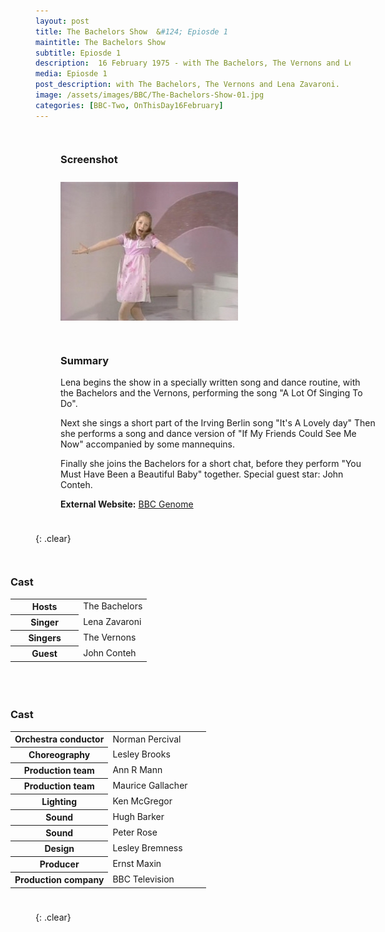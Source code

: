 ```yaml
---
layout: post
title: The Bachelors Show  &#124; Epiosde 1
maintitle: The Bachelors Show
subtitle: Epiosde 1
description:  16 February 1975 - with The Bachelors, The Vernons and Lena Zavaroni.
media: Epiosde 1
post_description: with The Bachelors, The Vernons and Lena Zavaroni.
image: /assets/images/BBC/The-Bachelors-Show-01.jpg
categories: [BBC-Two, OnThisDay16February]
---
```


<figure class="fig1">
<figcaption>
<h3 id="screenshot">Screenshot</h3>
</figcaption>
<img src="/assets/images/BBC/The-Bachelors-Show-01.jpg" class="full-width">
</figure>

<figure class="fig2">
<figcaption>
<h3 id="summary">Summary</h3>
<p>Lena begins the show in a specially written song and dance routine, with the Bachelors and the Vernons, performing the song &#34;A Lot Of Singing To Do&#34;.</p>
<p>Next she sings a short part of the Irving Berlin song &#34;It's A Lovely day&#34; Then she performs a song and dance version of &#34;If My Friends Could See Me Now&#34; accompanied by some mannequins.</p>
<p>Finally she joins the Bachelors for a short chat, before they perform &#34;You Must Have Been a Beautiful Baby&#34; together. Special guest star: John Conteh.</p>
<p><strong>External Website:</strong> <a class="external-link" href="https://genome.ch.bbc.co.uk/schedules/bbctwo/england/1975-02-16#at-20.15">BBC Genome</a></p>
</figcaption>
</figure>

{: .clear}

<figure class="fig3">
<figcaption>
<h3 id="cast">Cast</h3>
<table>
<tr><th style="width:50%;">Hosts</th><td style="width:50%;">The Bachelors</td></tr>
<tr><th>Singer</th><td>Lena Zavaroni</td></tr>
<tr><th>Singers</th><td>The Vernons</td></tr>
<tr><th>Guest</th><td>John Conteh</td></tr>
</table>
</figcaption>
</figure>

<figure class="fig3">
<figcaption>
<h3 id="cast">Cast</h3>
<table>
<tr><th style="width:50%;">Orchestra conductor</th><td style="width:50%;">Norman Percival</td></tr>
<tr><th>Choreography</th><td>Lesley Brooks</td></tr>
<tr><th>Production team</th><td>Ann R Mann</td></tr>
<tr><th>Production team</th><td>Maurice Gallacher</td></tr>
<tr><th>Lighting</th><td>Ken McGregor</td></tr>
<tr><th>Sound</th><td>Hugh Barker</td></tr>
<tr><th>Sound</th><td>Peter Rose</td></tr>
<tr><th>Design</th><td>Lesley Bremness</td></tr>
<tr><th>Producer</th><td>Ernst Maxin</td></tr>
<tr><th>Production company</th><td>BBC Television</td></tr>
</table>
</figcaption>
</figure>

<br />{: .clear}

<style>
.fig1 {float:left; width:49%;}

.fig2 {float:right; width:49%;}

.fig3 {float:right; width:100%;}

figcaption {float:left; width:100%;}

@media screen and (orientation:portrait) {
.fig1, .fig2 {float:left; width:100%;}
figcaption {float:left; width:100%; margin-bottom: 10px;}
}
</style>

